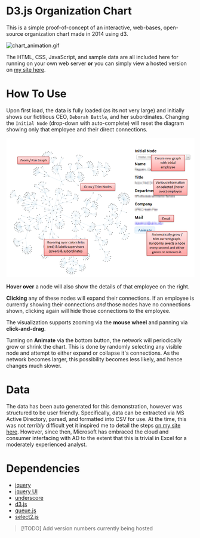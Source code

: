 # D3.js Organization Chart
This is a simple proof-of-concept of an interactive, web-bases, open-source organization chart made in 2014 using d3.

![chart_animation.gif](Media/chart_animation.gif "Animated Demo")

The HTML, CSS, JavaScript, and sample data are all included here for running on your own web server **or** you can simply view a hosted version on [my site here](https://www.john-hilbert.com/projects/organization_chart/index.html).



# How To Use
Upon first load, the data is fully loaded (as its not very large) and initially shows our fictitious CEO, `Deborah Battle`, and her subordinates. Changing the `Initial Node` (drop-down with auto-complete) will reset the diagram showing only that employee and their direct connections. 

![ui_detail.png](Media/ui_detail.png "UI")

**Hover over** a node will also show the details of that employee on the right.

**Clicking** any of these nodes will expand their connections. If an employee is currently showing their connections *and* those nodes have no connections shown, clicking again will hide those connections to the employee.

The visualization supports zooming via the **mouse wheel** and panning via **click-and-drag**.

Turning on **Animate** via the bottom button, the network will periodically grow or shrink the chart. This is done by randomly selecting any visible node and attempt to either expand or collapse it's connections. As the network becomes larger, this possibility becomes less likely, and hence changes much slower.



# Data
The data has been auto generated for this demonstration, however was structured to be user friendly. Specifically, data can be extracted via MS Active Directory, parsed, and formatted into CSV for use. At the time, this was not *terribly* difficult yet it inspired me to detail the steps [on my site here](https://www.john-hilbert.com/portfolio/quick-and-easy-organization-charts/). However, since then, Microsoft has embraced the cloud and consumer interfacing with AD to the extent that this is trivial in Excel for a moderately experienced analyst.



# Dependencies 
* [jquery](http://jquery.com/) 
* [jquery UI](http://jqueryui.com/)
* [underscore](http://underscorejs.org/) 
* [d3.js](http://d3js.org/)
* [queue.js](http://github.com/mbostock/queue)
* [select2.js](http://ivaynberg.github.io/select2/)

> [!TODO]
> Add version numbers currently being hosted
